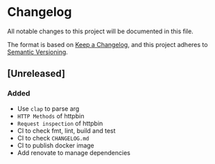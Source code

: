 # Changelog

All notable changes to this project will be documented in this file.

The format is based on [Keep a Changelog](https://keepachangelog.com/en/1.0.0/),
and this project adheres to [Semantic Versioning](https://semver.org/spec/v2.0.0.html).

## [Unreleased]

### Added

- Use `clap` to parse arg
- `HTTP Methods` of httpbin
- `Request inspection` of httpbin
- CI to check fmt, lint, build and test
- CI to check `CHANGELOG.md`
- CI to publish docker image
- Add renovate to manage dependencies
